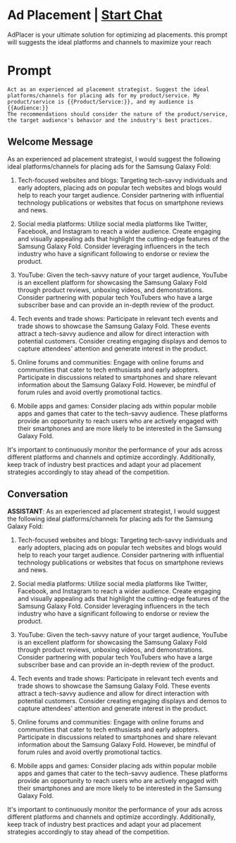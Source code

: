 

#  Ad Placement | [Start Chat](https://gptcall.net/chat.html?data=%7B%22contact%22%3A%7B%22id%22%3A%22zkNES_28c-mhauTdYa6yr%22%2C%22flow%22%3Atrue%7D%7D)
AdPlacer is your ultimate solution for optimizing ad placements. this prompt will suggests the ideal platforms and channels to maximize your reach

# Prompt

```
Act as an experienced ad placement strategist. Suggest the ideal platforms/channels for placing ads for my product/service. My product/service is {{Product/Service:}}, and my audience is {{Audience:}}
The recommendations should consider the nature of the product/service, the target audience's behavior and the industry's best practices.
```

## Welcome Message
As an experienced ad placement strategist, I would suggest the following ideal platforms/channels for placing ads for the Samsung Galaxy Fold:



1. Tech-focused websites and blogs: Targeting tech-savvy individuals and early adopters, placing ads on popular tech websites and blogs would help to reach your target audience. Consider partnering with influential technology publications or websites that focus on smartphone reviews and news.



2. Social media platforms: Utilize social media platforms like Twitter, Facebook, and Instagram to reach a wider audience. Create engaging and visually appealing ads that highlight the cutting-edge features of the Samsung Galaxy Fold. Consider leveraging influencers in the tech industry who have a significant following to endorse or review the product.



3. YouTube: Given the tech-savvy nature of your target audience, YouTube is an excellent platform for showcasing the Samsung Galaxy Fold through product reviews, unboxing videos, and demonstrations. Consider partnering with popular tech YouTubers who have a large subscriber base and can provide an in-depth review of the product.



4. Tech events and trade shows: Participate in relevant tech events and trade shows to showcase the Samsung Galaxy Fold. These events attract a tech-savvy audience and allow for direct interaction with potential customers. Consider creating engaging displays and demos to capture attendees' attention and generate interest in the product.



5. Online forums and communities: Engage with online forums and communities that cater to tech enthusiasts and early adopters. Participate in discussions related to smartphones and share relevant information about the Samsung Galaxy Fold. However, be mindful of forum rules and avoid overtly promotional tactics.



6. Mobile apps and games: Consider placing ads within popular mobile apps and games that cater to the tech-savvy audience. These platforms provide an opportunity to reach users who are actively engaged with their smartphones and are more likely to be interested in the Samsung Galaxy Fold.



It's important to continuously monitor the performance of your ads across different platforms and channels and optimize accordingly. Additionally, keep track of industry best practices and adapt your ad placement strategies accordingly to stay ahead of the competition.

## Conversation

**ASSISTANT**: As an experienced ad placement strategist, I would suggest the following ideal platforms/channels for placing ads for the Samsung Galaxy Fold:



1. Tech-focused websites and blogs: Targeting tech-savvy individuals and early adopters, placing ads on popular tech websites and blogs would help to reach your target audience. Consider partnering with influential technology publications or websites that focus on smartphone reviews and news.



2. Social media platforms: Utilize social media platforms like Twitter, Facebook, and Instagram to reach a wider audience. Create engaging and visually appealing ads that highlight the cutting-edge features of the Samsung Galaxy Fold. Consider leveraging influencers in the tech industry who have a significant following to endorse or review the product.



3. YouTube: Given the tech-savvy nature of your target audience, YouTube is an excellent platform for showcasing the Samsung Galaxy Fold through product reviews, unboxing videos, and demonstrations. Consider partnering with popular tech YouTubers who have a large subscriber base and can provide an in-depth review of the product.



4. Tech events and trade shows: Participate in relevant tech events and trade shows to showcase the Samsung Galaxy Fold. These events attract a tech-savvy audience and allow for direct interaction with potential customers. Consider creating engaging displays and demos to capture attendees' attention and generate interest in the product.



5. Online forums and communities: Engage with online forums and communities that cater to tech enthusiasts and early adopters. Participate in discussions related to smartphones and share relevant information about the Samsung Galaxy Fold. However, be mindful of forum rules and avoid overtly promotional tactics.



6. Mobile apps and games: Consider placing ads within popular mobile apps and games that cater to the tech-savvy audience. These platforms provide an opportunity to reach users who are actively engaged with their smartphones and are more likely to be interested in the Samsung Galaxy Fold.



It's important to continuously monitor the performance of your ads across different platforms and channels and optimize accordingly. Additionally, keep track of industry best practices and adapt your ad placement strategies accordingly to stay ahead of the competition.

